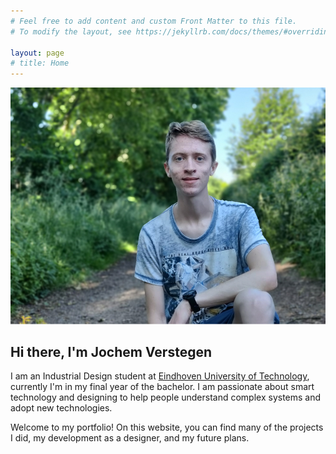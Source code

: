 ```yaml
---
# Feel free to add content and custom Front Matter to this file.
# To modify the layout, see https://jekyllrb.com/docs/themes/#overriding-theme-defaults

layout: page
# title: Home
---
```


![Cover Image](assets/images/personal-image.png)

## Hi there, I'm Jochem Verstegen
I am an Industrial Design student at [Eindhoven University of Technology](https://www.tue.nl/en/our-university/departments/industrial-design/), currently I'm in my final year of the bachelor. I am passionate about smart technology and designing to help people understand complex systems and adopt new technologies.

Welcome to my portfolio! On this website, you can find many of the projects I did, my development as a designer, and my future plans.